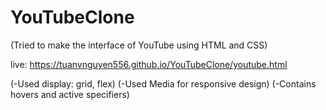 # YouTubeClone
(Tried to make the interface of YouTube using HTML and CSS)

live:  https://tuanvnguyen556.github.io/YouTubeClone/youtube.html

(-Used display: grid, flex)
(-Used Media for responsive design)
(-Contains hovers and active specifiers)
